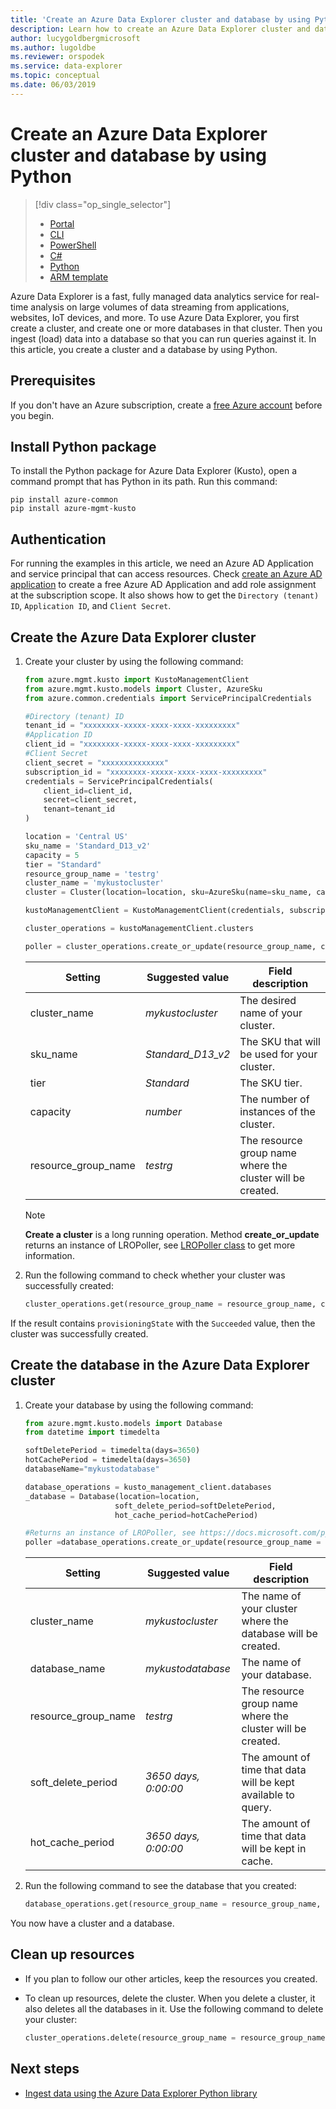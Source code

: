 ```yaml
---
title: 'Create an Azure Data Explorer cluster and database by using Python'
description: Learn how to create an Azure Data Explorer cluster and database by using Python.
author: lucygoldbergmicrosoft
ms.author: lugoldbe
ms.reviewer: orspodek
ms.service: data-explorer
ms.topic: conceptual
ms.date: 06/03/2019
---
```


# Create an Azure Data Explorer cluster and database by using Python

> [!div class="op_single_selector"]
> * [Portal](create-cluster-database-portal.md)
> * [CLI](create-cluster-database-cli.md)
> * [PowerShell](create-cluster-database-powershell.md)
> * [C#](create-cluster-database-csharp.md)
> * [Python](create-cluster-database-python.md)
> * [ARM template](create-cluster-database-resource-manager.md)

Azure Data Explorer is a fast, fully managed data analytics service for real-time analysis on large volumes of data streaming from applications, websites, IoT devices, and more. To use Azure Data Explorer, you first create a cluster, and create one or more databases in that cluster. Then you ingest (load) data into a database so that you can run queries against it. In this article, you create a cluster and a database by using Python.

## Prerequisites

If you don't have an Azure subscription, create a [free Azure account](https://azure.microsoft.com/free/) before you begin.

## Install Python package

To install the Python package for Azure Data Explorer (Kusto), open a command prompt that has Python in its path. Run this command:

```
pip install azure-common
pip install azure-mgmt-kusto
```
## Authentication
For running the examples in this article, we need an Azure AD Application and service principal that can access resources. Check [create an Azure AD application](https://docs.microsoft.com/azure/active-directory/develop/howto-create-service-principal-portal) to create a free Azure AD Application and add role assignment at the subscription scope. It also shows how to get the `Directory (tenant) ID`, `Application ID`, and `Client Secret`.

## Create the Azure Data Explorer cluster

1. Create your cluster by using the following command:

    ```Python
    from azure.mgmt.kusto import KustoManagementClient
    from azure.mgmt.kusto.models import Cluster, AzureSku
    from azure.common.credentials import ServicePrincipalCredentials

    #Directory (tenant) ID
    tenant_id = "xxxxxxxx-xxxxx-xxxx-xxxx-xxxxxxxxx"
    #Application ID
    client_id = "xxxxxxxx-xxxxx-xxxx-xxxx-xxxxxxxxx"
    #Client Secret
    client_secret = "xxxxxxxxxxxxxx"
    subscription_id = "xxxxxxxx-xxxxx-xxxx-xxxx-xxxxxxxxx"
    credentials = ServicePrincipalCredentials(
        client_id=client_id,
        secret=client_secret,
        tenant=tenant_id
    )

    location = 'Central US'
    sku_name = 'Standard_D13_v2'
    capacity = 5
    tier = "Standard"
    resource_group_name = 'testrg'
    cluster_name = 'mykustocluster'
    cluster = Cluster(location=location, sku=AzureSku(name=sku_name, capacity=capacity, tier=tier))
    
    kustoManagementClient = KustoManagementClient(credentials, subscription_id)
    
    cluster_operations = kustoManagementClient.clusters
    
    poller = cluster_operations.create_or_update(resource_group_name, cluster_name, cluster)
    ```

   |**Setting** | **Suggested value** | **Field description**|
   |---|---|---|
   | cluster_name | *mykustocluster* | The desired name of your cluster.|
   | sku_name | *Standard_D13_v2* | The SKU that will be used for your cluster. |
   | tier | *Standard* | The SKU tier. |
   | capacity | *number* | The number of instances of the cluster. |
   | resource_group_name | *testrg* | The resource group name where the cluster will be created. |

    > [!NOTE]
    > **Create a cluster** is a long running operation. Method **create_or_update** returns an instance of LROPoller, see [LROPoller class](/python/api/msrest/msrest.polling.lropoller?view=azure-python) to get more information.

1. Run the following command to check whether your cluster was successfully created:

    ```Python
    cluster_operations.get(resource_group_name = resource_group_name, cluster_name= clusterName, custom_headers=None, raw=False)
    ```

If the result contains `provisioningState` with the `Succeeded` value, then the cluster was successfully created.

## Create the database in the Azure Data Explorer cluster

1. Create your database by using the following command:

    ```Python
    from azure.mgmt.kusto.models import Database
	from datetime import timedelta
	
	softDeletePeriod = timedelta(days=3650)
	hotCachePeriod = timedelta(days=3650)
	databaseName="mykustodatabase"
	
	database_operations = kusto_management_client.databases	
	_database = Database(location=location,
						soft_delete_period=softDeletePeriod,
						hot_cache_period=hotCachePeriod)
	
	#Returns an instance of LROPoller, see https://docs.microsoft.com/python/api/msrest/msrest.polling.lropoller?view=azure-python
    poller =database_operations.create_or_update(resource_group_name = resource_group_name, cluster_name = clusterName, database_name = databaseName, parameters = _database)
    ```

   |**Setting** | **Suggested value** | **Field description**|
   |---|---|---|
   | cluster_name | *mykustocluster* | The name of your cluster where the database will be created.|
   | database_name | *mykustodatabase* | The name of your database.|
   | resource_group_name | *testrg* | The resource group name where the cluster will be created. |
   | soft_delete_period | *3650 days, 0:00:00* | The amount of time that data will be kept available to query. |
   | hot_cache_period | *3650 days, 0:00:00* | The amount of time that data will be kept in cache. |

1. Run the following command to see the database that you created:

    ```Python
    database_operations.get(resource_group_name = resource_group_name, cluster_name = clusterName, database_name = databaseName)
    ```

You now have a cluster and a database.

## Clean up resources

* If you plan to follow our other articles, keep the resources you created.
* To clean up resources, delete the cluster. When you delete a cluster, it also deletes all the databases in it. Use the following command to delete your cluster:

    ```Python
    cluster_operations.delete(resource_group_name = resource_group_name, cluster_name = clusterName)
    ```

## Next steps

* [Ingest data using the Azure Data Explorer Python library](python-ingest-data.md)
